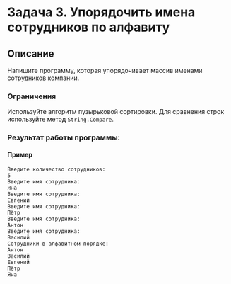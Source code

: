 # Задача 3. Упорядочить имена сотрудников по алфавиту

## Описание

Напишите программу, которая упорядочивает массив именами сотрудников компании.

### Ограничения

Используйте алгоритм пузырьковой сортировки.
Для сравнения строк используйте метод `String.Compare`.

### Результат работы программы:

#### Пример

```
Введите количество сотрудников:
5
Введите имя сотрудника:
Яна
Введите имя сотрудника:
Евгений
Введите имя сотрудника:
Пётр
Введите имя сотрудника:
Антон
Введите имя сотрудника:
Василий
Сотрудники в алфавитном порядке:
Антон
Василий
Евгений
Пётр
Яна
```

